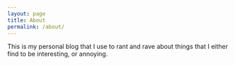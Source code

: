 ```yaml
---
layout: page
title: About
permalink: /about/
---
```


This is my personal blog that I use to rant and rave about things that I either find to be interesting, or annoying.
